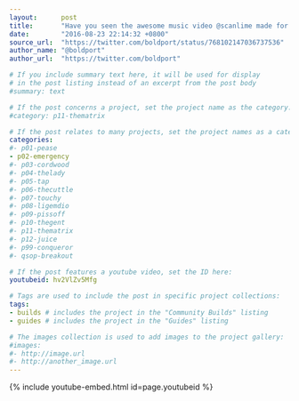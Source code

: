 ```yaml
---
layout:      post
title:       "Have you seen the awesome music video @scanlime made for #BoldportClub Project #2?"
date:        "2016-08-23 22:14:32 +0800"
source_url:  "https://twitter.com/boldport/status/768102147036737536"
author_name: "@boldport"
author_url:  "https://twitter.com/boldport"

# If you include summary text here, it will be used for display
# in the post listing instead of an excerpt from the post body
#summary: text

# If the post concerns a project, set the project name as the category:
#category: p11-thematrix

# If the post relates to many projects, set the project names as a categories array:
categories:
#- p01-pease
- p02-emergency
#- p03-cordwood
#- p04-thelady
#- p05-tap
#- p06-thecuttle
#- p07-touchy
#- p08-ligemdio
#- p09-pissoff
#- p10-thegent
#- p11-thematrix
#- p12-juice
#- p99-conqueror
#- qsop-breakout

# If the post features a youtube video, set the ID here:
youtubeid: hv2VlZv5Mfg

# Tags are used to include the post in specific project collections:
tags:
- builds # includes the project in the "Community Builds" listing
- guides # includes the project in the "Guides" listing

# The images collection is used to add images to the project gallery:
#images:
#- http://image.url
#- http://another_image.url
---
```


{% include youtube-embed.html id=page.youtubeid %}
